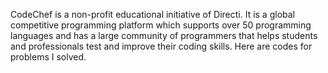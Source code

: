 CodeChef is a non-profit educational initiative of Directi. It is a global competitive programming platform which supports over 50 programming languages and has a large community of programmers that helps students and professionals test and improve their coding skills. Here are codes for problems I solved.
